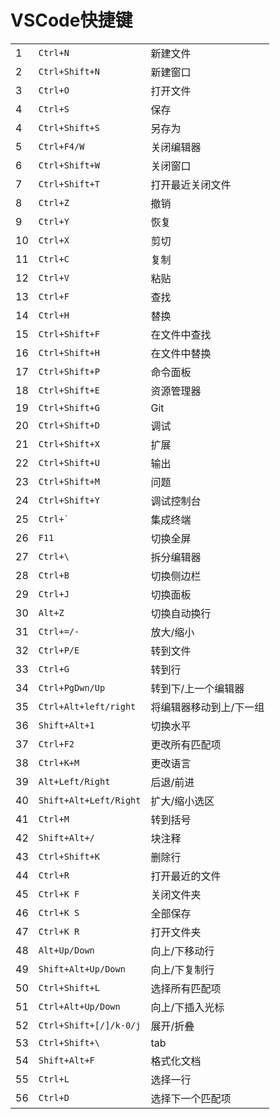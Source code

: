 # VSCode快捷键

<table>
    <tr>
        <td>1</td>
        <td><code>Ctrl+N</code></td>
        <td>新建文件</td>
    </tr>
    <tr>
        <td>2</td>
        <td><code>Ctrl+Shift+N</code></td>
        <td>新建窗口</td>
    </tr>
    <tr>
        <td>3</td>
        <td><code>Ctrl+O</code></td>
        <td>打开文件</td>
    </tr>
    <tr>
        <td>4</td>
        <td><code>Ctrl+S</code></td>
        <td>保存</td>
    </tr>
    <tr>
        <td>4</td>
        <td><code>Ctrl+Shift+S</code></td>
        <td>另存为</td>
    </tr>
    <tr>
        <td>5</td>
        <td><code>Ctrl+F4/W</code></td>
        <td>关闭编辑器</td>
    </tr>
    <tr>
        <td>6</td>
        <td><code>Ctrl+Shift+W</code></td>
        <td>关闭窗口</td>
    </tr>
    <tr>
        <td>7</td>
        <td><code>Ctrl+Shift+T</code></td>
        <td>打开最近关闭文件</td>
    </tr>
    <tr>
        <td>8</td>
        <td><code>Ctrl+Z</code></td>
        <td>撤销</td>
    </tr>
    <tr>
        <td>9</td>
        <td><code>Ctrl+Y</code></td>
        <td>恢复</td>
    </tr>
    <tr>
        <td>10</td>
        <td><code>Ctrl+X</code></td>
        <td>剪切</td>
    </tr>
    <tr>
        <td>11</td>
        <td><code>Ctrl+C</code></td>
        <td>复制</td>
    </tr>
    <tr>
        <td>12</td>
        <td><code>Ctrl+V</code></td>
        <td>粘贴</td>
    </tr>
    <tr>
        <td>13</td>
        <td><code>Ctrl+F</code></td>
        <td>查找</td>
    </tr>
    <tr>
        <td>14</td>
        <td><code>Ctrl+H</code></td>
        <td>替换</td>
    </tr>
    <tr>
        <td>15</td>
        <td><code>Ctrl+Shift+F</code></td>
        <td>在文件中查找</td>
    </tr>
    <tr>
        <td>16</td>
        <td><code>Ctrl+Shift+H</code></td>
        <td>在文件中替换</td>
    </tr>
    <tr>
        <td>17</td>
        <td><code>Ctrl+Shift+P</code></td>
        <td>命令面板</td>
    </tr>
    <tr>
        <td>18</td>
        <td><code>Ctrl+Shift+E</code></td>
        <td>资源管理器</td>
    </tr>
    <tr>
        <td>19</td>
        <td><code>Ctrl+Shift+G</code></td>
        <td>Git</td>
    </tr>
    <tr>
        <td>20</td>
        <td><code>Ctrl+Shift+D</code></td>
        <td>调试</td>
    </tr>
    <tr>
        <td>21</td>
        <td><code>Ctrl+Shift+X</code></td>
        <td>扩展</td>
    </tr>
    <tr>
        <td>22</td>
        <td><code>Ctrl+Shift+U</code></td>
        <td>输出</td>
    </tr>
    <tr>
        <td>23</td>
        <td><code>Ctrl+Shift+M</code></td>
        <td>问题</td>
    </tr>
    <tr>
        <td>24</td>
        <td><code>Ctrl+Shift+Y</code></td>
        <td>调试控制台</td>
    </tr>
    <tr>
        <td>25</td>
        <td><code>Ctrl+`</code></td>
        <td>集成终端</td>
    </tr>
    <tr>
        <td>26</td>
        <td><code>F11</code></td>
        <td>切换全屏</td>
    </tr>
    <tr>
        <td>27</td>
        <td><code>Ctrl+\</code></td>
        <td>拆分编辑器</td>
    </tr>
    <tr>
        <td>28</td>
        <td><code>Ctrl+B</code></td>
        <td>切换侧边栏</td>
    </tr>
    <tr>
        <td>29</td>
        <td><code>Ctrl+J</code></td>
        <td>切换面板</td>
    </tr>
    <tr>
        <td>30</td>
        <td><code>Alt+Z</code></td>
        <td>切换自动换行</td>
    </tr>
    <tr>
        <td>31</td>
        <td><code>Ctrl+=/-</code></td>
        <td>放大/缩小</td>
    </tr>
    <tr>
        <td>32</td>
        <td><code>Ctrl+P/E</code></td>
        <td>转到文件</td>
    </tr>
    <tr>
        <td>33</td>
        <td><code>Ctrl+G</code></td>
        <td>转到行</td>
    </tr>
    <tr>
        <td>34</td>
        <td><code>Ctrl+PgDwn/Up</code></td>
        <td>转到下/上一个编辑器</td>
    </tr>
    <tr>
        <td>35</td>
        <td><code>Ctrl+Alt+left/right</code></td>
        <td>将编辑器移动到上/下一组</td>
    </tr>
    <tr>
        <td>36</td>
        <td><code>Shift+Alt+1</code></td>
        <td>切换水平</td>
    </tr>
    <tr>
        <td>37</td>
        <td><code>Ctrl+F2</code></td>
        <td>更改所有匹配项</td>
    </tr>
    <tr>
        <td>38</td>
        <td><code>Ctrl+K+M</code></td>
        <td>更改语言</td>
    </tr>
    <tr>
        <td>39</td>
        <td><code>Alt+Left/Right</code></td>
        <td>后退/前进</td>
    </tr>
    <tr>
        <td>40</td>
        <td><code>Shift+Alt+Left/Right</code></td>
        <td>扩大/缩小选区</td>
    </tr>
    <tr>
        <td>41</td>
        <td><code>Ctrl+M</code></td>
        <td>转到括号</td>
    </tr>
    <tr>
        <td>42</td>
        <td><code>Shift+Alt+/</code></td>
        <td>块注释</td>
    </tr>
    <tr>
        <td>43</td>
        <td><code>Ctrl+Shift+K</code></td>
        <td>删除行</td>
    </tr>
    <tr>
        <td>44</td>
        <td><code>Ctrl+R</code></td>
        <td>打开最近的文件</td>
    </tr>
    <tr>
        <td>45</td>
        <td><code>Ctrl+K F</code></td>
        <td>关闭文件夹</td>
    </tr>
    <tr>
        <td>46</td>
        <td><code>Ctrl+K S</code></td>
        <td>全部保存</td>
    </tr>
    <tr>
        <td>47</td>
        <td><code>Ctrl+K R</code></td>
        <td>打开文件夹</td>
    </tr>
    <tr>
        <td>48</td>
        <td><code>Alt+Up/Down</code></td>
        <td>向上/下移动行</td>
    </tr>
    <tr>
        <td>49</td>
        <td><code>Shift+Alt+Up/Down</code></td>
        <td>向上/下复制行</td>
    </tr>
    <tr>
        <td>50</td>
        <td><code>Ctrl+Shift+L</code></td>
        <td>选择所有匹配项</td>
    </tr>
    <tr>
        <td>51</td>
        <td><code>Ctrl+Alt+Up/Down</code></td>
        <td>向上/下插入光标</td>
    </tr>
    <tr>
        <td>52</td>
        <td><code>Ctrl+Shift+[/]/k-0/j</code></td>
        <td>展开/折叠</td>
    </tr>
    <tr>
        <td>53</td>
        <td><code>Ctrl+Shift+\</code></td>
        <td>tab</td>
    </tr>
    <tr>
        <td>54</td>
        <td><code>Shift+Alt+F</code></td>
        <td>格式化文档</td>
    </tr>
    <tr>
        <td>55</td>
        <td><code>Ctrl+L</code></td>
        <td>选择一行</td>
    </tr>
    <tr>
        <td>56</td>
        <td><code>Ctrl+D</code></td>
        <td>选择下一个匹配项</td>
    </tr>
</table>